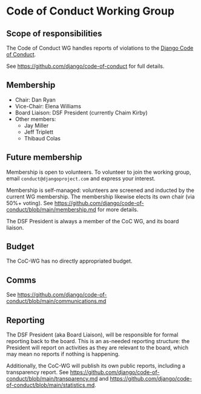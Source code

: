 # Code of Conduct Working Group

## Scope of responsibilities

The Code of Conduct WG handles reports of violations to the [Django Code of Conduct](https://djangoproject.com/conduct).

See https://github.com/django/code-of-conduct for full details.

## Membership

<!-- Keep the membership in sync between the GitHub team, https://github.com/django/code-of-conduct/blob/main/membership.md, https://github.com/django/dsf-working-groups/blob/main/active/code-of-conduct.md, https://www.djangoproject.com/foundation/committees/ -->

- Chair: Dan Ryan
- Vice-Chair: Elena Williams
- Board Liaison: DSF President (currently Chaim Kirby)
- Other members:
  - Jay Miller
  - Jeff Triplett
  - Thibaud Colas

## Future membership

Membership is open to volunteers. To volunteer to join the working group, email `conduct@djangoproject.com` and express your interest.

Membership is self-managed: volunteers are screened and inducted by the current WG membership. The membership likewise elects its own chair (via 50%+ voting). See https://github.com/django/code-of-conduct/blob/main/membership.md for more details.

The DSF President is always a member of the CoC WG, and its board liaison.

## Budget

The CoC-WG has no directly appropriated budget.

## Comms

See https://github.com/django/code-of-conduct/blob/main/communications.md

## Reporting

The DSF President (aka Board Liaison), will be responsible for formal reporting back to the board. This is an as-needed reporting structure: the President will report on activities as they are relevant to the board, which may mean no reports if nothing is happening.

Additionally, the CoC-WG will publish its own public reports, including a transparency report. See https://github.com/django/code-of-conduct/blob/main/transparency.md and https://github.com/django/code-of-conduct/blob/main/statistics.md.
